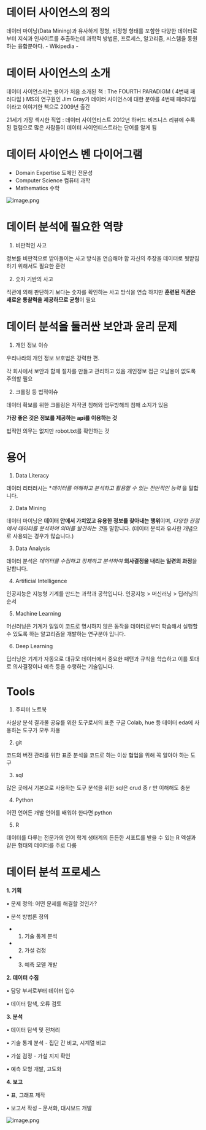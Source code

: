 # 데이터 사이언스의 정의


데이터 마이닝(Data Mining)과 유사하게 정형, 비정형 형태를 포함한 다양한 데이터로부터 지식과 인사이트를 추출하는데 과학적 방법론, 프로세스, 알고리즘, 시스템을 동원하는 융합분야다. - Wikipedia -





# 데이터 사이언스의 소개

데이터 사이언스라는 용어가 처음 소개된 책 : The FOURTH PARADIGM ( 4번째 패러다임 )
MS의 연구원인 Jim Gray가 데이터 사이언스에 대한 분야를 4번째 패러다임이라고 이야기한 책으로 2009년 출간



21세기 가장 섹시한 직업 : 데이터 사이언티스트 2012년 
하버드 비즈니스 리뷰에 수록된 컬럼으로 많은 사람들이 데이터 사이언티스트라는 단어를 알게 됨


# 데이터 사이언스 벤 다이어그램

- Domain Expertise  도메인 전문성
- Computer Science  컴퓨터 과학
- Mathematics  수학

 ![image.png](attachment:image.png)

# 데이터 분석에 필요한 역량

1. 비판적인 사고

정보를 비판적으로 받아들이는 사고 방식을 연습해야 함 자신의 주장을 데이터로 뒷받침하기 위해서도 필요한 훈련

2. 숫자 기반의 사고

직관에 의해 판단하기 보다는 숫자를 확인하는 사고 방식을 연습 하지만 **훈련된 직관은 새로운 통찰력을 제공하므로 균형**이 필요


# 데이터 분석을 둘러싼 보안과 윤리 문제

1. 개인 정보 이슈

우리나라의 개인 정보 보호법은 강력한 편.

각 회사에서 보안과 함께 절차를 만들고 관리하고 있음 개인정보 접근 오남용이 없도록 주의할 필요


2. 크롤링 등 법적이슈

데이터 확보를 위한 크롤링은 저작권 침해와 업무방해죄 침해 소지가 있음 

**가장 좋은 것은 정보를 제공하는 api를 이용하는 것**

법적인 의무는 없지만 robot.txt를 확인하는 것


# 용어

1. Data Literacy

데이터 리터러시는 **데이터를 이해하고 분석하고 활용할 수 있는 전반적인 능력* 을 말합니다.

2. Data Mining

데이터 마이닝은 **데이터 안에서 가치있고 유용한 정보를 찾아내는 행위**이며,
*다양한 관점에서 데이터를 분석하여 의미를 발견하는 것*을 말합니다.
(데이터 분석과 유사한 개념으로 사용되는 경우가 많습니다.)

 
3. Data Analysis

데이터 분석은 *데이터를 수집하고 정제하고 분석하여* **의사결정을 내리는 일련의 과정**을 말합니다.

 
4. Artificial Intelligence

인공지능은 지능형 기계를 만드는 과학과 공학입니다.
인공지능 > 머신러닝 > 딥러닝의 순서
 
5. Machine Learning

머신러닝은 기계가 일일이 코드로 명시하지 않은 동작을 데이터로부터 학습해서
실행할 수 있도록 하는 알고리즘을 개발하는 연구분야 입니다.


6. Deep Learning

딥러닝은 기계가 자동으로 대규모 데이터에서 중요한 패턴과 규칙을 학습하고
이를 토대로 의사결정이나 예측 등을 수행하는 기술입니다.

# Tools

1. 주피터 노트북

사실상 분석 결과물 공유를 위한 도구로서의 표준
구글 Colab, hue 등 데이터 eda에 사용하는 도구가 모두 차용 


2. git

코드의 버전 관리를 위한 표준
분석을 코드로 하는 이상 협업을 위해 꼭 알아야 하는 도구


3. sql

많은 곳에서 기본으로 사용하는 도구
분석을 위한 sql은 crud 중 r 만 이해해도 충분


4. Python

어떤 언어든 개발 언어를 배워야 한다면 python


5. R

데이터를 다루는 전문가의 언어 
학계 생태계의 든든한 서포트를 받을 수 있는 R 엑셀과 같은 형태의 데이터를 주로 다룸

# 데이터 분석 프로세스

**1. 기획**


• 문제 정의: 어떤 문제를 해결할 것인가?

• 분석 방법론 정의

- 1) 기술 통계 분석 

- 2) 가설 검정

- 3) 예측 모델 개발


**2. 데이터 수집**

• 담당 부서로부터 데이터 입수

• 데이터 탐색, 오류 검토



**3. 분석**

• 데이터 탐색 및 전처리

• 기술 통계 분석 - 집단 간 비교, 시계열 비교

• 가설 검정 - 가설 지지 확인

• 예측 모형 개발, 고도화
  
  
**4. 보고**

• 표, 그래프 제작

• 보고서 작성 – 문서화, 대시보드 개발  
  


![image.png](attachment:image.png)
